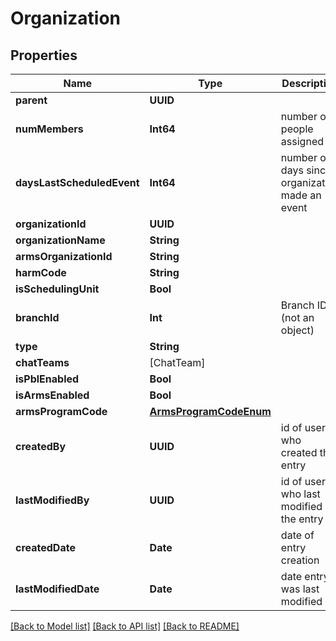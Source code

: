 # Organization

## Properties
Name | Type | Description | Notes
------------ | ------------- | ------------- | -------------
**parent** | **UUID** |  | [optional] 
**numMembers** | **Int64** | number of people assigned | [optional] 
**daysLastScheduledEvent** | **Int64** | number of days since organization made an event | [optional] 
**organizationId** | **UUID** |  | 
**organizationName** | **String** |  | 
**armsOrganizationId** | **String** |  | [optional] 
**harmCode** | **String** |  | [optional] 
**isSchedulingUnit** | **Bool** |  | [optional] 
**branchId** | **Int** | Branch ID (not an object) | [optional] 
**type** | **String** |  | [optional] 
**chatTeams** | [ChatTeam] |  | [optional] 
**isPblEnabled** | **Bool** |  | [optional] 
**isArmsEnabled** | **Bool** |  | 
**armsProgramCode** | [**ArmsProgramCodeEnum**](ArmsProgramCodeEnum.md) |  | [optional] 
**createdBy** | **UUID** | id of user who created the entry | [optional] 
**lastModifiedBy** | **UUID** | id of user who last modified the entry | [optional] 
**createdDate** | **Date** | date of entry creation | [optional] 
**lastModifiedDate** | **Date** | date entry was last modified | [optional] 

[[Back to Model list]](../README.md#documentation-for-models) [[Back to API list]](../README.md#documentation-for-api-endpoints) [[Back to README]](../README.md)


